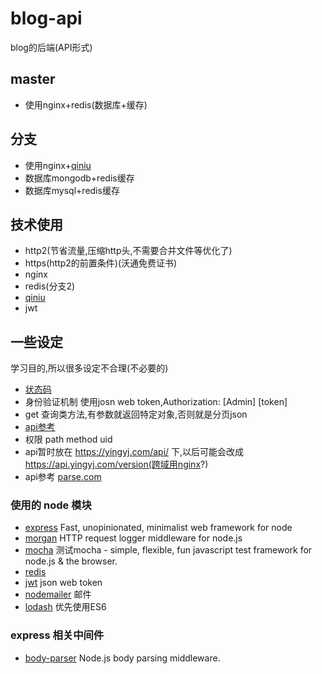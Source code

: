 blog-api
===============
blog的后端(API形式)
## master
* 使用nginx+redis(数据库+缓存)

## 分支
* 使用nginx+[qiniu](https://portal.qiniu.com/signup?code=3lbnx1x2ub1hu)
* 数据库mongodb+redis缓存
* 数据库mysql+redis缓存

## 技术使用
* http2(节省流量,压缩http头,不需要合并文件等优化了)
* https(http2的前置条件)(沃通免费证书)
* nginx
* redis(分支2)
* [qiniu](https://portal.qiniu.com/signup?code=3lbnx1x2ub1hu)
* jwt

## 一些设定
学习目的,所以很多设定不合理(不必要的)
* [状态码](http://developer.qiniu.com/docs/v6/api/reference/codes.html)
* 身份验证机制 使用josn web token,Authorization: \[Admin\] [token]
* get 查询类方法,有参数就返回特定对象,否则就是分页json
* [api参考](https://leancloud.cn/docs/rest_api.html#用户)
* 权限  path method uid
* api暂时放在 https://yingyj.com/api/ 下,以后可能会改成 https://api.yingyj.com/version(跨域用nginx?)
* api参考 [parse.com](https://parse.com/docs/rest/guide)

### 使用的 node 模块
* [express](https://github.com/expressjs/express) Fast, unopinionated, minimalist web framework for node
* [morgan](https://github.com/expressjs/morgan) HTTP request logger middleware for node.js
* [mocha](https://github.com/mochajs/mocha) 测试mocha - simple, flexible, fun javascript test framework for node.js & the browser.
* [redis](https://github.com/NodeRedis/node_redis)
* [jwt](https://github.com/auth0/node-jsonwebtoken) json web token
* [nodemailer](https://github.com/nodemailer/nodemailer) 邮件
* [lodash](https://lodash.com/docs#template) 优先使用ES6

### express 相关中间件
* [body-parser](https://github.com/expressjs/body-parser) Node.js body parsing middleware.


